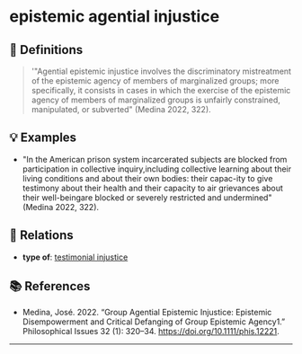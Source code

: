 # epistemic agential injustice

## 📖 Definitions

> '"Agential epistemic injustice involves the discriminatory mistreatment of the epistemic agency of members of marginalized groups; more specifically, it consists in cases in which the exercise of the epistemic agency of members of marginalized groups is unfairly constrained, manipulated, or subverted" (Medina 2022, 322).

## 💡 Examples

- "In the American prison system incarcerated subjects are blocked from participation in collective inquiry,including collective learning about their living conditions and about their own bodies: their capac-ity to give testimony about their health and their capacity to air grievances about their well-beingare blocked or severely restricted and undermined" (Medina 2022, 322).

## 🔗 Relations

- **type of**: [testimonial injustice](./testimonial-injustice.md)

## 📚 References

- Medina, José. 2022. “Group Agential Epistemic Injustice: Epistemic Disempowerment and Critical Defanging of Group Epistemic Agency1.” Philosophical Issues 32 (1): 320–34. https://doi.org/10.1111/phis.12221.


---

<script src="https://giscus.app/client.js"
                data-repo="natesheehan/conceptcartography"
                data-repo-id="R_kgDOPB5QiQ"
                data-category="General"
                data-category-id="DIC_kwDOPB5Qic4CsAxd"
                data-mapping="pathname"
                data-strict="0"
                data-reactions-enabled="1"
                data-emit-metadata="0"
                data-input-position="bottom"
                data-theme="catppuccin_mocha"
                data-lang="en"
                crossorigin="anonymous"
                async>
        </script>
        
